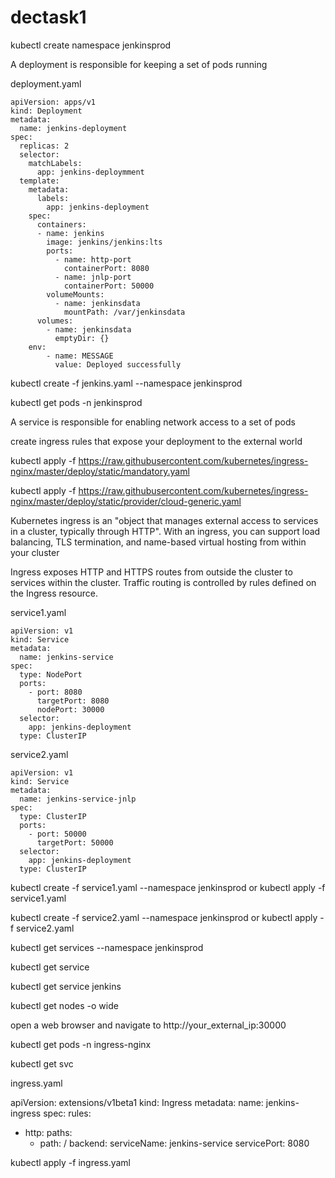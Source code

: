 # dectask1


kubectl create namespace jenkinsprod

A deployment is responsible for keeping a set of pods running


deployment.yaml


```
apiVersion: apps/v1
kind: Deployment
metadata:
  name: jenkins-deployment
spec:
  replicas: 2
  selector:
    matchLabels:
      app: jenkins-deploymment
  template:
    metadata:
      labels:
        app: jenkins-deployment
    spec:
      containers:
      - name: jenkins
        image: jenkins/jenkins:lts
        ports:
          - name: http-port
            containerPort: 8080
          - name: jnlp-port
            containerPort: 50000
        volumeMounts:
          - name: jenkinsdata
            mountPath: /var/jenkinsdata
      volumes:
        - name: jenkinsdata
          emptyDir: {}	  
	env:
        - name: MESSAGE
          value: Deployed successfully

```




kubectl create -f jenkins.yaml --namespace jenkinsprod

kubectl get pods -n jenkinsprod




A service is responsible for enabling network access to a set of pods



 create ingress rules that expose your deployment to the external world
 
 kubectl apply -f https://raw.githubusercontent.com/kubernetes/ingress-nginx/master/deploy/static/mandatory.yaml
 
 kubectl apply -f https://raw.githubusercontent.com/kubernetes/ingress-nginx/master/deploy/static/provider/cloud-generic.yaml

Kubernetes ingress is an "object that manages external access to services in a cluster, typically through HTTP". With an ingress, you can support load balancing, TLS termination, and name-based virtual hosting from within your cluster

Ingress exposes HTTP and HTTPS routes from outside the cluster to services within the cluster. Traffic routing is controlled by rules defined on the Ingress resource.


service1.yaml

```
apiVersion: v1
kind: Service
metadata:
  name: jenkins-service
spec:
  type: NodePort
  ports:
    - port: 8080
      targetPort: 8080
      nodePort: 30000
  selector:
    app: jenkins-deployment
  type: ClusterIP

```

service2.yaml

```
apiVersion: v1
kind: Service
metadata:
  name: jenkins-service-jnlp
spec:
  type: ClusterIP
  ports:
    - port: 50000
      targetPort: 50000
  selector:
    app: jenkins-deployment
  type: ClusterIP

```

kubectl create -f service1.yaml --namespace jenkinsprod  or kubectl apply -f service1.yaml

kubectl create -f service2.yaml --namespace jenkinsprod  or kubectl apply -f service2.yaml

kubectl get services --namespace jenkinsprod

kubectl get service 

kubectl get service jenkins

kubectl get nodes -o wide

open a web browser and navigate to http://your_external_ip:30000


kubectl get pods -n ingress-nginx

kubectl get svc


ingress.yaml

apiVersion: extensions/v1beta1
kind: Ingress
metadata:
  name: jenkins-ingress
spec:
  rules:
  - http:
      paths:
      - path: /
        backend:
          serviceName: jenkins-service
          servicePort: 8080
	  
kubectl apply -f ingress.yaml
